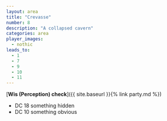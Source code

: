 ```yaml
---
layout: area
title: "Crevasse"
number: 8
description: "A collapsed cavern"
categories: area
player_images:
  - nothic
leads_to:
  - 1
  - 7
  - 9
  - 10
  - 11
---
```



[**Wis (Perception) check**]({{ site.baseurl }}{% link party.md %})
* DC 18 something hidden
* DC 10 something obvious

